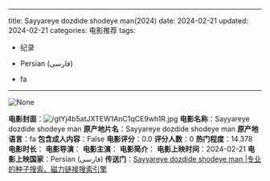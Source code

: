 
---
title: Sayyareye dozdide shodeye man(2024)
date: 2024-02-21
updated: 2024-02-21
categories: 电影推荐
tags:

- 纪录

- Persian (فارسی)
- fa
---

<img src="https://image.tmdb.org/t/p/originalNone" alt="None" title="None">

**电影封面**：<img src="https://image.tmdb.org/t/p/w200/gtYj4b5atJXTEW1AnC1qCE9wh1R.jpg" alt="/gtYj4b5atJXTEW1AnC1qCE9wh1R.jpg" title="/gtYj4b5atJXTEW1AnC1qCE9wh1R.jpg">
**电影名称**：Sayyareye dozdide shodeye man
**原产地片名**：Sayyareye dozdide shodeye man
**原产地语言**：fa
**包含成人内容**：False
**电影评分**：0.0
**评分人数**：0
**热门程度**：14.378
**电影时长**：
**电影导演**：
**电影主演**：
**电影简介**：
**电影上映时间**：2024-02-21
**电影上映国家**：Persian (فارسی)
**传送门**：[Sayyareye dozdide shodeye man |专业的种子搜索、磁力链接搜索引擎](https://movie.amd794.com:2083/?search=Sayyareye%20dozdide%20shodeye%20man&ordering=&mode=match_phrase&page_size=10&page=1)

